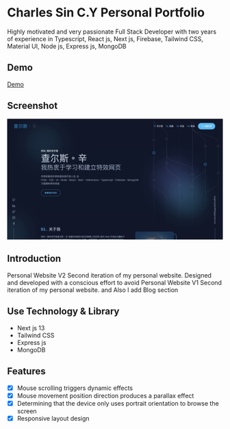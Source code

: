 # Charles Sin C.Y Personal Portfolio

Highly motivated and very passionate Full Stack Developer with two years of experience in Typescript, React js, Next js, Firebase, Tailwind CSS, Material UI, Node js, Express js, MongoDB

## Demo

[Demo](https://charles-sin.vercel.app/)

## Screenshot
![alt cover](https://github.com/CharlesSin/Charles-Sin-Portfolio/blob/master/public/images/cover-zh.jpg)

## Introduction

Personal Website V2 Second iteration of my personal website. Designed and developed with a conscious effort to avoid Personal Website V1 Second iteration of my personal website. and Also I add Blog section

## Use Technology & Library

- Next js 13
- Tailwind CSS
- Express js
- MongoDB

## Features

- [x] Mouse scrolling triggers dynamic effects
- [x] Mouse movement position direction produces a parallax effect
- [x] Determining that the device only uses portrait orientation to browse the screen
- [x] Responsive layout design
